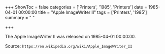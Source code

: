 +++
ShowToc = false
categories = ['Printers', '1985', 'Printers']
date = 1985-04-01 00:00:00
title = "Apple ImageWriter II"
tags = ['Printers', '1985']
summary = " "

+++

The Apple ImageWriter II was released on 1985-04-01 00:00:00.

Source: `https://en.wikipedia.org/wiki/Apple_ImageWriter_II`


